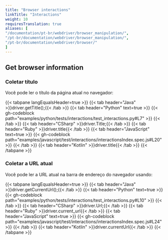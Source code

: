 ```yaml
---
title: "Browser interactions"
linkTitle: "Interactions"
weight: 10
requiresTranslation: true
aliases: [
"/documentation/pt-br/webdriver/browser_manipulation/",
"/pt-br/documentation/webdriver/browser_manipulation/",
"/pt-br/documentation/webdriver/browser/"
]
---
```


## Get browser information

### Coletar título

Você pode ler o título da página atual no navegador:

{{< tabpane langEqualsHeader=true >}}
  {{< tab header="Java" >}}driver.getTitle();{{< /tab >}}
{{< tab header="Python" text=true >}}
{{< gh-codeblock path="examples/python/tests/interactions/test_interactions.py#L7" >}}
{{< /tab >}}
  {{< tab header="CSharp" >}}driver.Title;{{< /tab >}}
  {{< tab header="Ruby" >}}driver.title{{< /tab >}}
{{< tab header="JavaScript" text=true >}}
{{< gh-codeblock path="examples/javascript/test/interactions/interactionsIndex.spec.js#L20" >}}
{{< /tab >}}
  {{< tab header="Kotlin" >}}driver.title{{< /tab >}}
{{< /tabpane >}}


### Coletar a URL atual

Você pode ler a URL atual na barra de endereço do navegador usando:

{{< tabpane langEqualsHeader=true >}}
{{< tab header="Java" >}}driver.getCurrentUrl();{{< /tab >}}
{{< tab header="Python" text=true >}}
{{< gh-codeblock path="examples/python/tests/interactions/test_interactions.py#L10" >}}
{{< /tab >}}
{{< tab header="CSharp" >}}driver.Url;{{< /tab >}}
{{< tab header="Ruby" >}}driver.current_url{{< /tab >}}
{{< tab header="JavaScript" text=true >}}
{{< gh-codeblock path="examples/javascript/test/interactions/interactionsIndex.spec.js#L24" >}}
{{< /tab >}}
{{< tab header="Kotlin" >}}driver.currentUrl{{< /tab >}}
{{< /tabpane >}}
